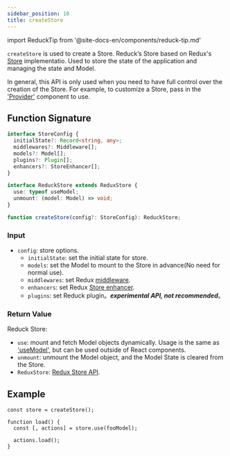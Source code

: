 ```yaml
---
sidebar_position: 10
title: createStore
---
```


import ReduckTip from '@site-docs-en/components/reduck-tip.md'

<ReduckTip />

`createStore` is used to create a Store. Reduck’s Store based on Redux's [Store](https://redux.js.org/api/store) implementatio. Used to store the state of the application and managing the state and Model.

In general, this API is only used when you need to have full control over the creation of the Store. For example, to customize a Store, pass in the ['Provider'](./Provider.md) component to use.

## Function Signature

```ts
interface StoreConfig {
  initialState?: Record<string, any>;
  middlewares?: Middleware[];
  models?: Model[];
  plugins?: Plugin[];
  enhancers?: StoreEnhancer[];
}

interface ReduckStore extends ReduxStore {
  use: typeof useModel;
  unmount: (model: Model) => void;
}

function createStore(config?: StoreConfig): ReduckStore;
```

### Input

- `config`: store options.
  - `initialState`: set the initial state for store.
  - `models`: set the Model to mount to the Store in advance(No need for normal use).
  - `middlewares`: set Redux [middleware](https://redux.js.org/understanding/thinking-in-redux/glossary#middleware).
  - `enhancers`: set Redux [Store enhancer](https://redux.js.org/understanding/thinking-in-redux/glossary#store-enhancer).
  - `plugins`: set Reduck plugin。***experimental API, not recommended***。

### Return Value

Reduck Store:

- `use`: mount and fetch Model objects dynamically. Usage is the same as ['useModel'](./use-model.md), but can be used outside of React components.
- `unmount`: unmount the Model object, and the Model State is cleared from the Store.
- `ReduxStore`: [Redux Store API](https://redux.js.org/tutorials/fundamentals/part-4-store#redux-store).

## Example

```tsx
const store = createStore();

function load() {
  const [, actions] = store.use(fooModel);

  actions.load();
}
```
